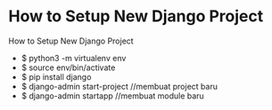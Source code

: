# How to Setup New Django Project
How to Setup New Django Project
- $ python3 -m virtualenv env
- $ source env/bin/activate
- $ pip install django
- $ django-admin start-project //membuat project baru
- $ django-admin startapp //membuat module baru
